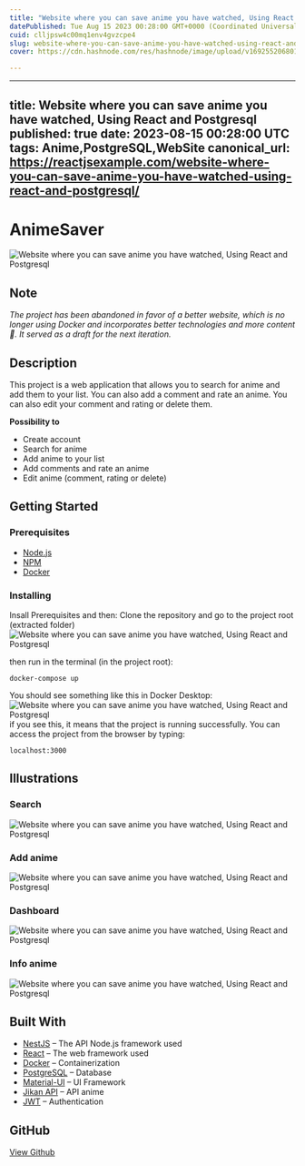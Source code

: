 ```yaml
---
title: "Website where you can save anime you have watched, Using React and Postgresql"
datePublished: Tue Aug 15 2023 00:28:00 GMT+0000 (Coordinated Universal Time)
cuid: clljpsw4c00mq1env4gvzcpe4
slug: website-where-you-can-save-anime-you-have-watched-using-react-and-postgresql-1
cover: https://cdn.hashnode.com/res/hashnode/image/upload/v1692552068016/700e1e5c-f514-497d-9701-e39d65fe954c.jpeg

---
```


---
title: Website where you can save anime you have watched, Using React and Postgresql
published: true
date: 2023-08-15 00:28:00 UTC
tags: Anime,PostgreSQL,WebSite
canonical_url: https://reactjsexample.com/website-where-you-can-save-anime-you-have-watched-using-react-and-postgresql/
---

# AnimeSaver
 ![Website where you can save anime you have watched, Using React and Postgresql](https://cdn.hashnode.com/res/hashnode/image/upload/v1692552068016/700e1e5c-f514-497d-9701-e39d65fe954c.jpeg)

## Note

_The project has been abandoned in favor of a better website, which is no longer using Docker and incorporates better technologies and more content 🤫. It served as a draft for the next iteration._

## Description

This project is a web application that allows you to search for anime and add them to your list. You can also add a comment and rate an anime. You can also edit your comment and rating or delete them.

**Possibility to**

- Create account
- Search for anime
- Add anime to your list
- Add comments and rate an anime
- Edit anime (comment, rating or delete)

## Getting Started

### Prerequisites

- [Node.js](https://nodejs.org/en/)
- [NPM](https://www.npmjs.com/)
- [Docker](https://www.docker.com/)

### Installing

Insall Prerequisites and then: Clone the repository and go to the project root (extracted folder) ![Website where you can save anime you have watched, Using React and Postgresql](https://github.com/FlorianDevv/Anime-Saver/raw/main/Readme/image-clone.png?raw=true "clone result")

then run in the terminal (in the project root):

```
docker-compose up
```

You should see something like this in Docker Desktop: ![Website where you can save anime you have watched, Using React and Postgresql](https://github.com/FlorianDevv/Anime-Saver/raw/main/Readme/image-docker.png?raw=true "docker result")if you see this, it means that the project is running successfully. You can access the project from the browser by typing:

```
localhost:3000
```

## Illustrations

### Search

![Website where you can save anime you have watched, Using React and Postgresql](https://github.com/FlorianDevv/Anime-Saver/raw/main/Readme/image-search.png?raw=true "search result")

### Add anime

![Website where you can save anime you have watched, Using React and Postgresql](https://github.com/FlorianDevv/Anime-Saver/raw/main/Readme/image-add.png?raw=true "add result")

### Dashboard

![Website where you can save anime you have watched, Using React and Postgresql](https://github.com/FlorianDevv/Anime-Saver/raw/main/Readme/image-dashboard.png?raw=true "dashboard result")

### Info anime

![Website where you can save anime you have watched, Using React and Postgresql](https://github.com/FlorianDevv/Anime-Saver/raw/main/Readme/image-info.png?raw=true "info result")

## Built With

- [NestJS](https://nestjs.com/) – The API Node.js framework used
- [React](https://reactjs.org/) – The web framework used
- [Docker](https://www.docker.com/) – Containerization
- [PostgreSQL](https://www.postgresql.org/) – Database
- [Material-UI](https://material-ui.com/) – UI Framework
- [Jikan API](https://jikan.moe/) – API anime
- [JWT](https://jwt.io/) – Authentication

## GitHub

[View Github](https://github.com/FlorianDevv/Anime-Saver?ref=reactjsexample.com)